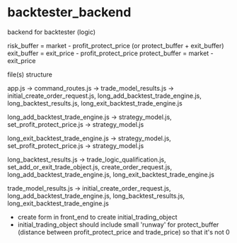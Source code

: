 # backtester_backend
backend for backtester (logic)

risk_buffer = market - profit_protect_price (or protect_buffer + exit_buffer)
exit_buffer = exit_price - profit_protect_price
protect_buffer = market - exit_price

file(s) structure

app.js -> command_routes.js -> trade_model_results.js ->
                                    initial_create_order_request.js, long_add_backtest_trade_engine.js,
                                    long_backtest_results.js,
                                    long_exit_backtest_trade_engine.js

long_add_backtest_trade_engine.js -> 
                                strategy_model.js, set_profit_protect_price.js ->           strategy_model.js

long_exit_backtest_trade_engine.js -> 
                                strategy_model.js, set_profit_protect_price.js ->           strategy_model.js

long_backtest_results.js -> trade_logic_qualification.js,
                            set_add_or_exit_trade_object.js, create_order_request.js, long_add_backtest_trade_engine.js, long_exit_backtest_trade_engine.js

trade_model_results.js -> initial_create_order_request.js, long_add_backtest_trade_engine.js,
                          long_backtest_results.js,
                          long_exit_backtest_trade_engine.js

      
- create form in front_end to create initial_trading_object
- initial_trading_object should include small 'runway' for protect_buffer (distance between profit_protect_price and trade_price) so that it's not 0